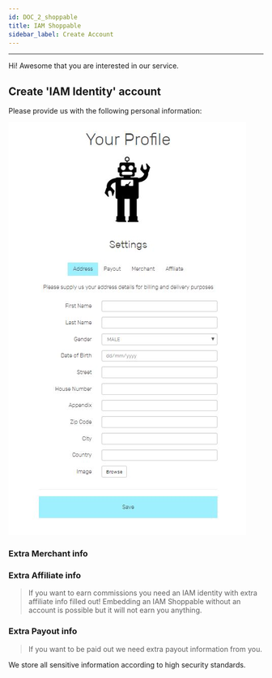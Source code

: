 ```yaml
---
id: DOC_2_shoppable
title: IAM Shoppable
sidebar_label: Create Account
---
```

***

Hi! Awesome that you are interested in our service. 

## Create 'IAM Identity' account

Please provide us with the following personal information:

![IAM Identity](assets/profile.jpg)

### Extra Merchant info



### Extra Affiliate info

> If you want to earn commissions you need an IAM identity with extra affiliate info filled out! Embedding an IAM Shoppable without an account is possible but it will not earn you anything.


### Extra Payout info

> If you want to be paid out we need extra payout information from you.

We store all sensitive information according to high security standards.